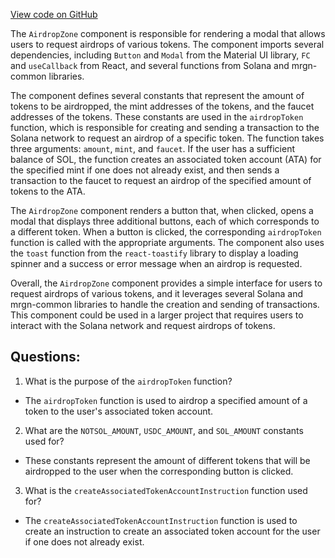 [View code on GitHub](https://github.com/mrgnlabs/mrgn-ts/apps/marginfi-v2-ui/src/components/Navbar/AirdropZone.tsx)

The `AirdropZone` component is responsible for rendering a modal that allows users to request airdrops of various tokens. The component imports several dependencies, including `Button` and `Modal` from the Material UI library, `FC` and `useCallback` from React, and several functions from Solana and mrgn-common libraries.

The component defines several constants that represent the amount of tokens to be airdropped, the mint addresses of the tokens, and the faucet addresses of the tokens. These constants are used in the `airdropToken` function, which is responsible for creating and sending a transaction to the Solana network to request an airdrop of a specific token. The function takes three arguments: `amount`, `mint`, and `faucet`. If the user has a sufficient balance of SOL, the function creates an associated token account (ATA) for the specified mint if one does not already exist, and then sends a transaction to the faucet to request an airdrop of the specified amount of tokens to the ATA.

The `AirdropZone` component renders a button that, when clicked, opens a modal that displays three additional buttons, each of which corresponds to a different token. When a button is clicked, the corresponding `airdropToken` function is called with the appropriate arguments. The component also uses the `toast` function from the `react-toastify` library to display a loading spinner and a success or error message when an airdrop is requested.

Overall, the `AirdropZone` component provides a simple interface for users to request airdrops of various tokens, and it leverages several Solana and mrgn-common libraries to handle the creation and sending of transactions. This component could be used in a larger project that requires users to interact with the Solana network and request airdrops of tokens.
## Questions: 
 1. What is the purpose of the `airdropToken` function?
- The `airdropToken` function is used to airdrop a specified amount of a token to the user's associated token account.

2. What are the `NOTSOL_AMOUNT`, `USDC_AMOUNT`, and `SOL_AMOUNT` constants used for?
- These constants represent the amount of different tokens that will be airdropped to the user when the corresponding button is clicked.

3. What is the `createAssociatedTokenAccountInstruction` function used for?
- The `createAssociatedTokenAccountInstruction` function is used to create an instruction to create an associated token account for the user if one does not already exist.